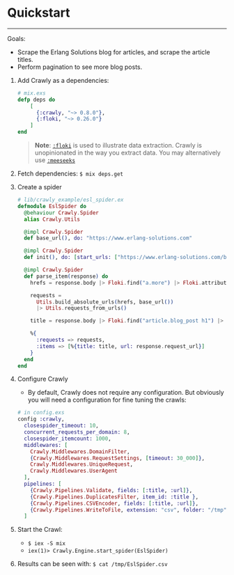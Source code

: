 # Quickstart

---

Goals:

- Scrape the Erlang Solutions blog for articles, and scrape the article titles.
- Perform pagination to see more blog posts.

1. Add Crawly as a dependencies:
   ```elixir
   # mix.exs
   defp deps do
       [
         {:crawly, "~> 0.8.0"},
         {:floki, "~> 0.26.0"}
       ]
   end
   ```
   > **Note**: [`:floki`](https://github.com/philss/floki) is used to illustrate data extraction. Crawly is unopinionated in the way you extract data. You may alternatively use [`:meeseeks`](https://github.com/mischov/meeseeks)
2. Fetch dependencies: `$ mix deps.get`
3. Create a spider

   ```elixir
   # lib/crawly_example/esl_spider.ex
   defmodule EslSpider do
     @behaviour Crawly.Spider
     alias Crawly.Utils

     @impl Crawly.Spider
     def base_url(), do: "https://www.erlang-solutions.com"

     @impl Crawly.Spider
     def init(), do: [start_urls: ["https://www.erlang-solutions.com/blog.html"]]

     @impl Crawly.Spider
     def parse_item(response) do
       hrefs = response.body |> Floki.find("a.more") |> Floki.attribute("href")

       requests =
         Utils.build_absolute_urls(hrefs, base_url())
         |> Utils.requests_from_urls()

       title = response.body |> Floki.find("article.blog_post h1") |> Floki.text()

       %{
         :requests => requests,
         :items => [%{title: title, url: response.request_url}]
       }
     end
   end
   ```

4. Configure Crawly
   - By default, Crawly does not require any configuration. But obviously you will need a configuration for fine tuning the crawls:
   ```elixir
   # in config.exs
   config :crawly,
     closespider_timeout: 10,
     concurrent_requests_per_domain: 8,
     closespider_itemcount: 1000,
     middlewares: [
       Crawly.Middlewares.DomainFilter,
       {Crawly.Middlewares.RequestSettings, [timeout: 30_000]},
       Crawly.Middlewares.UniqueRequest,
       Crawly.Middlewares.UserAgent
     ],
     pipelines: [
       {Crawly.Pipelines.Validate, fields: [:title, :url]},
       {Crawly.Pipelines.DuplicatesFilter, item_id: :title },
       {Crawly.Pipelines.CSVEncoder, fields: [:title, :url]},
       {Crawly.Pipelines.WriteToFile, extension: "csv", folder: "/tmp" }
     ]
   ```
5. Start the Crawl:
   - `$ iex -S mix`
   - `iex(1)> Crawly.Engine.start_spider(EslSpider)`
6. Results can be seen with: `$ cat /tmp/EslSpider.csv`

